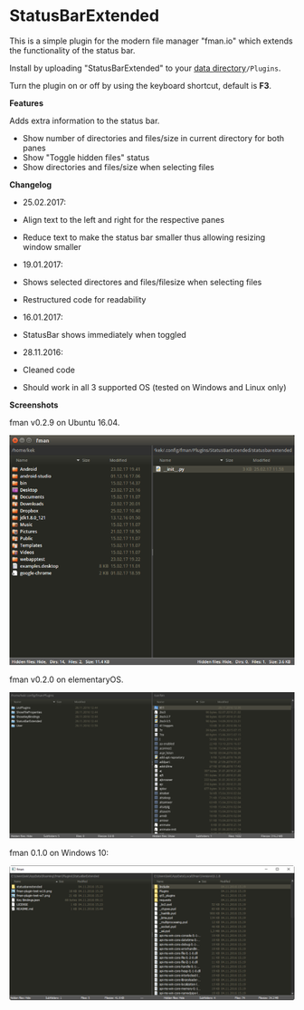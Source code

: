 # StatusBarExtended

This is a simple plugin for the modern file manager "fman.io" which extends the functionality of the status bar.

Install by uploading "StatusBarExtended" to your [data directory](https://fman.io/docs/customizing-fman)`/Plugins`.

Turn the plugin on or off by using the keyboard shortcut, default is **F3**.

**Features**

Adds extra information to the status bar.

 - Show number of directories and files/size in current directory for both panes
 - Show "Toggle hidden files" status
 - Show directories and files/size when selecting files


**Changelog**

- 25.02.2017:
 - Align text to the left and right for the respective panes
 - Reduce text to make the status bar smaller thus allowing resizing window smaller

- 19.01.2017:
 - Shows selected directores and files/filesize when selecting files
 - Restructured code for readability


- 16.01.2017:
 - StatusBar shows immediately when toggled


- 28.11.2016:
 - Cleaned code
 - Should work in all 3 supported OS (tested on Windows and Linux only)


**Screenshots**

fman v0.2.9 on Ubuntu 16.04.

![Screenshot Ubuntu 16.04](fman-plugin-ubuntu-2.9.png)

fman v0.2.0 on elementaryOS.

![Screenshot ElementaryOS](fman-plugin-statusbarextended-elementaryos.png)

fman 0.1.0 on Windows 10:

![Screenshot Windows 10](fman-plugin-test-w10-2.png)
